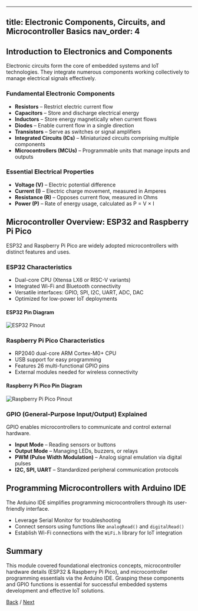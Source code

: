 ---
title: Electronic Components, Circuits, and Microcontroller Basics
nav_order: 4
-------------

## Introduction to Electronics and Components

Electronic circuits form the core of embedded systems and IoT technologies. They integrate numerous components working collectively to manage electrical signals effectively.

### Fundamental Electronic Components

* **Resistors** – Restrict electric current flow
* **Capacitors** – Store and discharge electrical energy
* **Inductors** – Store energy magnetically when current flows
* **Diodes** – Enable current flow in a single direction
* **Transistors** – Serve as switches or signal amplifiers
* **Integrated Circuits (ICs)** – Miniaturized circuits comprising multiple components
* **Microcontrollers (MCUs)** – Programmable units that manage inputs and outputs

### Essential Electrical Properties

* **Voltage (V)** – Electric potential difference
* **Current (I)** – Electric charge movement, measured in Amperes
* **Resistance (R)** – Opposes current flow, measured in Ohms
* **Power (P)** – Rate of energy usage, calculated as P = V × I

## Microcontroller Overview: ESP32 and Raspberry Pi Pico

ESP32 and Raspberry Pi Pico are widely adopted microcontrollers with distinct features and uses.

### ESP32 Characteristics

* Dual-core CPU (Xtensa LX6 or RISC-V variants)
* Integrated Wi-Fi and Bluetooth connectivity
* Versatile interfaces: GPIO, SPI, I2C, UART, ADC, DAC
* Optimized for low-power IoT deployments

#### ESP32 Pin Diagram

![ESP32 Pinout](esp32.webp)

### Raspberry Pi Pico Characteristics

* RP2040 dual-core ARM Cortex-M0+ CPU
* USB support for easy programming
* Features 26 multi-functional GPIO pins
* External modules needed for wireless connectivity

#### Raspberry Pi Pico Pin Diagram

![Raspberry Pi Pico Pinout](Pico.svg)

### GPIO (General-Purpose Input/Output) Explained

GPIO enables microcontrollers to communicate and control external hardware.

* **Input Mode** – Reading sensors or buttons
* **Output Mode** – Managing LEDs, buzzers, or relays
* **PWM (Pulse Width Modulation)** – Analog signal emulation via digital pulses
* **I2C, SPI, UART** – Standardized peripheral communication protocols

## Programming Microcontrollers with Arduino IDE

The Arduino IDE simplifies programming microcontrollers through its user-friendly interface.

* Leverage Serial Monitor for troubleshooting
* Connect sensors using functions like `analogRead()` and `digitalRead()`
* Establish Wi-Fi connections with the `WiFi.h` library for IoT integration

## Summary

This module covered foundational electronics concepts, microcontroller hardware details (ESP32 & Raspberry Pi Pico), and microcontroller programming essentials via the Arduino IDE. Grasping these components and GPIO functions is essential for successful embedded systems development and effective IoT solutions.

[Back](module2.md) / [Next](module4.md)
